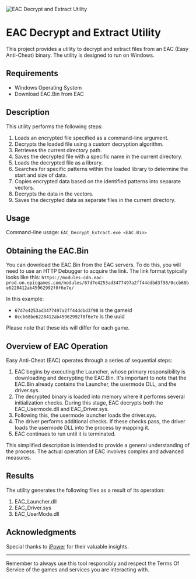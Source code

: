 ![EAC Decrypt and Extract Utility](https://github.com/lguilhermee/EAC-Extractor-Utility/blob/main/logo.png)
# EAC Decrypt and Extract Utility


This project provides a utility to decrypt and extract files from an EAC (Easy Anti-Cheat) binary. The utility is designed to run on Windows.

## Requirements

- Windows Operating System
- Download EAC.Bin from EAC

## Description

This utility performs the following steps:

1. Loads an encrypted file specified as a command-line argument.
2. Decrypts the loaded file using a custom decryption algorithm.
3. Retrieves the current directory path.
4. Saves the decrypted file with a specific name in the current directory.
5. Loads the decrypted file as a library.
6. Searches for specific patterns within the loaded library to determine the start and size of data.
7. Copies encrypted data based on the identified patterns into separate vectors.
8. Decrypts the data in the vectors.
9. Saves the decrypted data as separate files in the current directory.

## Usage

Command-line usage: `EAC_Decrypt_Extract.exe <EAC.Bin>`

## Obtaining the EAC.Bin

You can download the EAC.Bin from the EAC servers. To do this, you will need to use an HTTP Debugger to acquire the link. The link format typically looks like this:
`https://modules-cdn.eac-prod.on.epicgames.com/modules/67d7e4253ad3477497a2ff44ddbd3f98/0ccb68be6228412ab45962992f0f6e7e/`


In this example:
- `67d7e4253ad3477497a2ff44ddbd3f98` is the gameid
- `0ccb68be6228412ab45962992f0f6e7e` is the uuid

Please note that these ids will differ for each game.

## Overview of EAC Operation

Easy Anti-Cheat (EAC) operates through a series of sequential steps:

1. EAC begins by executing the Launcher, whose primary responsibility is downloading and decrypting the EAC.Bin. It's important to note that the EAC.Bin already contains the Launcher, the usermode DLL, and the driver.sys.
2. The decrypted binary is loaded into memory where it performs several initialization checks. During this stage, EAC decrypts both the EAC_Usermode.dll and EAC_Driver.sys.
3. Following this, the usermode launcher loads the driver.sys.
4. The driver performs additional checks. If these checks pass, the driver loads the usermode DLL into the process by mapping it.
5. EAC continues to run until it is terminated.

This simplified description is intended to provide a general understanding of the process. The actual operation of EAC involves complex and advanced measures.

## Results

The utility generates the following files as a result of its operation:

1. EAC_Launcher.dll
2. EAC_Driver.sys
3. EAC_UserMode.dll

## Acknowledgments

Special thanks to [iPower](https://github.com/iPower) for their valuable insights.

---

Remember to always use this tool responsibly and respect the Terms Of Service of the games and services you are interacting with.
